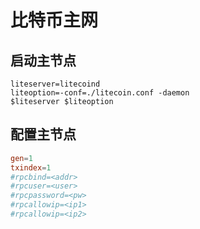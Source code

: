 # 比特币主网

## 启动主节点
  ```
  liteserver=litecoind
  liteoption=-conf=./litecoin.conf -daemon
  $liteserver $liteoption
  ```

## 配置主节点
  ```litecoin.conf
  gen=1
  txindex=1
  #rpcbind=<addr>
  #rpcuser=<user>
  #rpcpassword=<pw>
  #rpcallowip=<ip1>
  #rpcallowip=<ip2>
  ```
